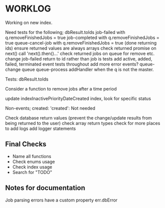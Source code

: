 # WORKLOG

Working on new index.

Need tests for the following;
dbResult.toIds
job-failed with q.removeFinishedJobs = true
job-completed with q.removeFinishedJobs = true
queue-cancel-job with q.removeFinishedJobs = true (done returning ids)
ensure returned values are always arrays
check returned promise on next() call 'next().then()...'
check returned jobs on queue for remove etc.
change job-failed return to id rather than job
is tests
add active, added, failed, terminated event tests throughout
add more error events?
queue-change
queue
queue-process addHandler when the q is not the master.

Tests: dbResult.toIds

Consider a function to remove jobs after a time period

update indexInactivePriorityDateCreated index, look for specific status

Non-events;
created: 'created': Not needed



Check database return values (prevent the change/update results from being returned to the user)
check array return types
check for more places to add logs
add logger statements

## Final Checks

-   Name all functions
-   Check enums usage
-   Check index usage
-   Search for "TODO"

## Notes for documentation
Job parsing errors have a custom property err.dbError
